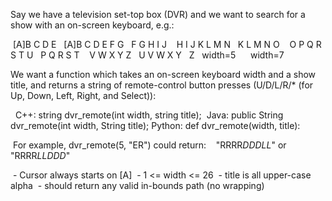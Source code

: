 Say we have a television set-top box (DVR) and we want to search for a
show with an on-screen keyboard, e.g.:

  [A]B C D E   [A]B C D E F G
   F G H I J    H I J K L M N
   K L M N O    O P Q R S T U
   P Q R S T    V W X Y Z
   U V W X Y
   Z
   width=5      width=7

We want a function which takes an on-screen keyboard width and a show
title, and returns a string of remote-control button presses
(U/D/L/R/* (for Up, Down, Left, Right, and Select)):

   C++: string dvr_remote(int width, string title);
  Java: public String dvr_remote(int width, String title);
Python: def dvr_remote(width, title):

  For example, dvr_remote(5, "ER") could return:
    "RRRR*DDDLL*" or "RRRR*LLDDD*"

  - Cursor always starts on [A]
  - 1 <= width <= 26
  - title is all upper-case alpha
  - should return any valid in-bounds path (no wrapping)
